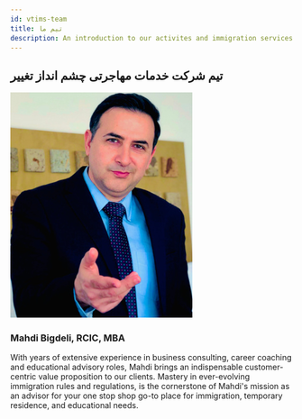 ```yaml
---
id: vtims-team
title: تیم ما
description: An introduction to our activites and immigration services at Vision Transform Immigration.
---
```


## تیم شرکت خدمات مهاجرتی چشم انداز تغییر

![layer1-tangle](/img/learn/team-mehdi3.jpg)

### Mahdi Bigdeli, RCIC, MBA

With years of extensive experience in business consulting, career coaching and educational advisory roles, Mahdi brings an indispensable customer-centric value proposition to our clients. Mastery in ever-evolving immigration rules and regulations, is the cornerstone of Mahdi's mission as an advisor for your one stop shop go-to place for immigration, temporary residence, and educational needs.
